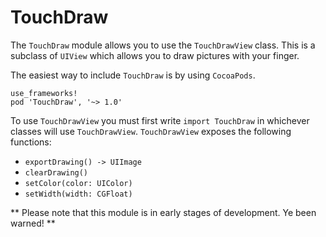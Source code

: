 # TouchDraw

The `TouchDraw` module allows you to use the `TouchDrawView` class. This is a subclass of `UIView` which allows you to draw pictures with your finger.

The easiest way to include `TouchDraw` is by using `CocoaPods`. 

```
use_frameworks!
pod 'TouchDraw', '~> 1.0'
```

To use `TouchDrawView` you must first write `import TouchDraw` in whichever classes will use `TouchDrawView`. `TouchDrawView` exposes the following functions:

- `exportDrawing() -> UIImage`
- `clearDrawing()`
- `setColor(color: UIColor)`
- `setWidth(width: CGFloat)`

** Please note that this module is in early stages of development. Ye been warned! **
